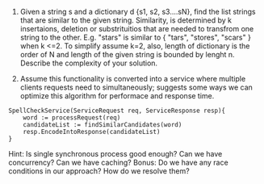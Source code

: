 
1. Given a string s and a dictionary d {s1, s2, s3....sN}, find the list strings that are similar to the given string. Similarity, is determined by k insertaions, deletion or substrituitios that are needed to transfrom one string to the other. E.g. "stars" is similar to { "tars", "stores", "scars" } when k <=2. To simplify assume k=2, also, length of dictionary is the order of N and length of the given string is bounded by lenght n. Describe the complexity of your solution.


2. Assume this functionality is converted into a service where multiple clients requests need to simultaneously; suggests some ways we can optimize this algorithm for performace and response time. 

```// sample logic
SpellCheckService(ServiceRequest req, ServiceResponse resp){
	word := processRequest(req)
	candidateList := findSimilarCandidates(word)
	resp.EncodeIntoResponse(candidateList)
}
```

Hint: Is single synchronous process good enough? Can we have concurrency? Can we have caching?
Bonus: Do we have any race conditions in our approach? How do we resolve them?

